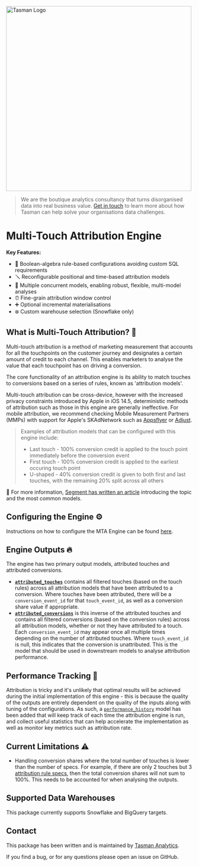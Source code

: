 <a target="_blank" href="https://tasman.ai">
<picture>
  <source media="(prefers-color-scheme: dark)" srcset="docs/assets/tasman_light.png">
  <source media="(prefers-color-scheme: light)" srcset="docs/assets/tasman_dark.png">
  <img alt="Tasman Logo" src="tasman_light.png" width='500'/>
</picture>
</a>

> We are the boutique analytics consultancy that turns disorganised data into real business value. [Get in touch](https://tasman.ai/contact/) to learn more about how Tasman can help solve your organisations data challenges.

# Multi-Touch Attribution Engine

**Key Features:**
- 🔩 Boolean-algebra rule-based configurations avoiding custom SQL requirements
- 🪛 Reconfigurable positional and time-based attribution models
- 🔀 Multiple concurrent models, enabling robust, flexible, multi-model analyses
- ⏰ Fine-grain attribution window control
- ➕ Optional incremental materialisations
- ❄️ Custom warehouse selection (Snowflake only)


## What is Multi-Touch Attribution? 🤨

Multi-touch attribution is a method of marketing measurement that accounts for all the touchpoints on the customer journey and designates a certain amount of credit to each channel. This enables marketers to analyse the value that each touchpoint has on driving a conversion.

The core functionality of an attribution engine is its ability to match touches to conversions based on a series of rules, known as 'attribution models'.

Multi-touch attribution can be cross-device, however with the increased privacy constraints introduced by Apple in iOS 14.5, deterministic methods of attribution such as those in this engine are generally ineffective. For mobile attribution, we recommend checking Mobile Measurement Partners (MMPs) with support for Apple's SKAdNetwork such as [Appsflyer](https://www.appsflyer.com/) or [Adjust](https://www.adjust.com/).

>Examples of attribution models that can be configured with this engine include:
>- Last touch - 100% conversion credit is applied to the touch point immediately before the conversion event
>- First touch - 100% conversion credit is applied to the earliest occuring touch point
>- U-shaped - 40% conversion credit is given to both first and last touches, with the remaining 20% split across all others

🧠 For more information, [Segment has written an article](https://segment.com/academy/advanced-analytics/an-introduction-to-multi-touch-attribution/) introducing the topic and the most common models.

## Configuring the Engine ⚙️

Instructions on how to configure the MTA Engine can be found [here](docs/configuration.md).

## Engine Outputs 🔥

The engine has two primary output models, attributed touches and attributed conversions.   
- [**`attributed_touches`**](models/tasman_mta__attributed_touches.sql) contains all filtered touches (based on the touch rules) across all attribution models that have been attributed to a conversion. Where touches have been attributed, there will be a `conversion_event_id` for that `touch_event_id`, as well as a conversion share value if appropriate.
- [**`attributed_conversions`**](models/tasman_mta__attributed_conversions.sql) is this inverse of the attributed touches and contains all filtered conversions (based on the conversion rules) across all attribution models, whether or not they have attributed to a touch. Each `conversion_event_id` may appear once all multiple times depending on the number of attributed touches. Where `touch_event_id` is null, this indicates that the conversion is unattributed. This is the model that should be used in downstream models to analyse attribution performance.

## Performance Tracking 🚀

Attribution is tricky and it's unlikely that optimal results will be achieved during the initial implementation of this engine - this is because the quality of the outputs are entirely dependent on the quality of the inputs along with tuning of the configurations. As such, a [`performance_history`](models/tasman_mta__performance_history.sql) model has been added that will keep track of each time the attribution engine is run, and collect useful statistics that can help accelerate the implementation as well as monitor key metrics such as attribution rate.

## Current Limitations ⚠️

- Handling conversion shares where the total number of touches is lower than the number of specs. For example, if there are only 2 touches but 3 [attribution rule specs](docs/configuration.md#attribution-rules), then the total conversion shares will not sum to 100%. This needs to be accounted for when analysing the outputs.

## Supported Data Warehouses
This package currently supports Snowflake and BigQuery targets.

## Contact
This package has been written and is maintained by [Tasman Analytics](https://tasman.ai).

If you find a bug, or for any questions please open an issue on GitHub.
